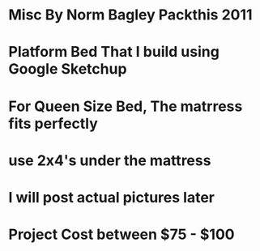 # Misc By Norm Bagley Packthis 2011
# Platform Bed That I build using Google Sketchup
#  For Queen Size Bed, The matrress fits perfectly
# use 2x4's under the mattress
# I will post actual pictures later 
# Project Cost between $75 - $100
